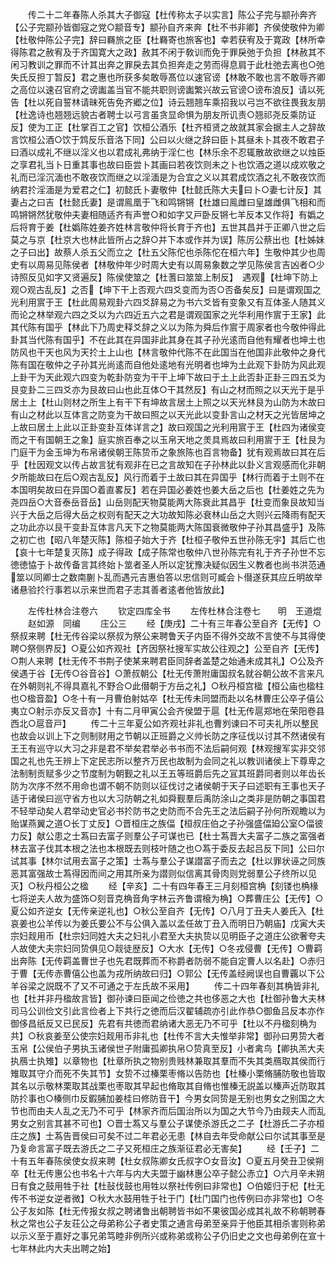 <!-- { "loadSidebar": true } -->
　　传二十二年春陈人杀其大子御寇【杜传称太子以实言】陈公子完与颛孙奔齐【公子完颛孙皆御寇之党○颛音专】颛孙自齐来奔【杜不书非卿】齐侯使敬仲为卿【杜敬仲陈公子完】辞曰羇旅之臣【杜羇寄也旅客也】幸若获宥及于寛政【林所幸得陈君之赦宥及于齐国寛大之政】赦其不闲于敎训而免于罪戾弛于负担【林赦其不闲习教训之罪而不计其出奔之罪戾去其负担奔走之劳而得息肩于此杜弛去离也○弛失氏反担丁暂反】君之惠也所获多矣敢辱髙位以速官谤【林敢不敢也言不敢辱齐卿之高位以速召官府之谤讟盖当官不能共职则谤讟繁兴故云官谤○谤布浪反】请以死告【杜以死自誓林请昧死告免齐郷之位】诗云翘翘车乘招我以弓岂不欲往畏我友朋【杜逸诗也翘翘远貌古者聘士以弓言虽贪显命惧为朋友所讥责○翘祁尧反乘防证反】使为工正【杜掌百工之官】饮桓公酒乐【杜齐桓贤之故就其家会据主人之辞故言饮桓公酒○饮于鸩反乐音洛下同】公曰以火继之辞曰臣卜其昼未卜其夜不敢君子曰酒以成礼不继以淫义也以君成礼弗纳于淫仁也【林乐余不忍辄散故欲继之以烛臣之享君礼当卜日重其事也故曰臣尝卜其画曰若夜饮则未之卜也饮酒之道以成欢敬之礼而已淫沉湎也不敢夜饮而继之以淫湎是为合宜之义以其君成饮酒之礼不敢夜饮而纳君扵淫湎是为爱君之仁】初懿氏卜妻敬仲【杜懿氏陈大夫曰卜○妻七计反】其妻占之曰吉【杜懿氏妻】是谓鳯凰于飞和鸣锵锵【杜雄曰鳯雌曰皇雄雌俱飞相和而鸣锵锵然犹敬仲夫妻相随适齐有声誉○和如字又戸卧反锵七羊反本又作将】有嬀之后将育于姜【杜嬀陈姓姜齐姓林言敬仲将长育于齐也】五世其昌并于正卿八世之后莫之与京【杜京大也林此皆所占之辞○并下本或作并为误】陈厉公蔡出也【杜姊妹之子曰出】故蔡人杀五父而立之【杜五父陈佗也杀陈佗在桓六年】生敬仲其少也周史有以周易见陈侯者【林敬仲年少时周大史有以周易象数之学见陈侯言吉凶者○少诗照反见如字又贤遍反】陈侯使筮之【杜蓍曰筮筮上制反】　遇观【杜坤下防上观○观古乱反】之否【坤下干上否观六四爻变而为否○否备矣反】曰是谓观国之光利用賔于王【杜此周易观卦六四爻辞易之为书六爻皆有变象又有互体圣人随其义而论之林举观六四之爻以为六四近五六之君是谓观国家之光华利用作賔于王家】此其代陈有国乎【林此下乃周史释爻辞之义以为陈为舜后作賔于周家者也今敬仲得此卦其当代陈有国乎】不在此其在异国非此其身在其子孙光逺而自他有耀者也坤土也防风也干天也风为天扵土上山也【林言敬仲代陈不在此国当在他国非此敬仲之身代陈有国在敬仲之子孙其光尚逺而自他处逺地有光明者也坤为土此观下卦防为风此观上卦干为天此观六四变为乾卦防变为干干上坤下故曰于土上此否卦正卦三四五爻为艮变卦二三四爻亦为艮故曰山也此互体○干其然反】有山之材而照之以天光于是乎居土上【杜山则材之所生上有干下有坤故言居土上照之以天光林艮为山防为木故曰有山之材此以互体言之防变为干故曰照之以天光此以变卦言山之材天之光皆居坤之上故曰居土上此以正卦变卦互体详言之】故曰观国之光利用賔于王【杜四为诸侯变而之干有国朝王之象】庭实旅百奉之以玉帛天地之羙具焉故曰利用賔于王【杜艮为门庭干为金玉坤为布帛诸侯朝王陈贽币之象旅陈也百言物备】犹有观焉故曰其在后乎【杜因观文以传占故言犹有观非在已之言故知在子孙林此以卦义言观感而化非朝夕所能故曰在后○观古乱反】风行而着于土故曰其在异国乎【林行而着于土则不在本国明矣故曰在异国○着直畧反】若在异国必姜姓也姜大岳之后也【杜姜姓之先为尧四岳○大音泰岳音岳】山岳则配天物莫能两大陈衰此其昌乎【杜变而象艮故知当兴于大岳之后得大岳之权则有配天之大功故知陈必衰林山岳之大则兴云降雨有配天之功此亦以艮干变卦互体言凡天下之物莫能两大陈国衰微敬仲子孙其昌盛乎】及陈之初亡也【昭八年楚灭陈】陈桓子始大于齐【杜桓子敬仲五世孙陈无宇】其后亡也【哀十七年楚复灭陈】成子得政【成子陈常也敬仲八世孙陈完有礼于齐子孙世不忘徳徳恊于卜故传备言其终始卜筮者圣人所以定犹豫决疑似因生义教者也尚书洪范通筮以同卿士之数南蒯卜乱而遇元吉惠伯答以忠信则可臧会卜僣遂获其应丘明故举诸悬验扵行事若以示来世而君子志其善者逺者他皆放此】

　　左传杜林合注卷六
　　钦定四库全书
　　左传杜林合注卷七　　明　王道焜
　　赵如源　同编
　　庄公三
　　经【庚戌】二十有三年春公至自齐【无传】○祭叔来聘【杜无传谷梁以祭叔为祭公来聘鲁天子内臣不得外交故不言使不与其得使聘○祭侧界反】○夏公如齐观社【齐因祭社搜军实故公往观之】公至自齐【无传】○荆人来聘【杜无传不书荆子使某来聘君臣同辞者盖楚之始通未成其礼】○公及齐侯遇于谷【无传○谷音谷】○萧叔朝公【杜无传萧附庸国叔名就谷朝公故不言来凡在外朝则礼不得具嘉礼不野合○此僣朝于方岳之礼】○秋丹桓宫楹【桓公庙也楹柱也○楹音盈】○冬十有一月曹伯射姑卒【杜无传未同盟而赴以名林曹庄公卒子僖公夷立○射示亦反又音亦】十有二月甲寅公会齐侯盟于扈【杜无传扈郑地在荣阳卷县西北○扈音戸】
　　传二十三年夏公如齐观社非礼也曹刿谏曰不可夫礼所以整民也故会以训上下之则制财用之节朝以正班爵之义帅长防之序征伐以讨其不然诸侯有王王有巡守以大习之非是君不举矣君举必书书而不法后嗣何观【林观搜军实非交邻国之礼也先王辨上下定民志所以整齐万民也故制为会同之礼以教训诸侯上下尊卑之法制制贡赋多少之节度制为朝觐之礼以王五等班爵后先之冝其班爵同者则以年齿长防为次序不然不用命也谓不朝不防则以征伐讨之诸侯朝于天子曰述职有王事也天子适于诸侯曰巡守省方也以大习防朝之礼如舜觐羣后禹防涂山之类非是防朝之事国君不轻举动矣人君举动史官必书扵防书之史防而不合先王之法后嗣子孙何所观瞻以为贻谋燕翼之道○长丁丈反】○晋桓庄之族偪【桓叔庄伯之子孙强盛偪廹公室○偪彼力反】献公患之士蒍曰去富子则羣公子可谋也已【杜士蒍晋大夫富子二族之富强者林去富子伐其本根之法也本根既去则枝叶随之也○蒍于委反去起吕反下同】公曰尔试其事【林尔试用去富子之策】士蒍与羣公子谋譛富子而去之【杜以罪状诬之同族恶其富强故士蒍得因而间之用其所亲为譛则似信离其骨肉则党弱羣公子终所以见灭】○秋丹桓公之楹
　　经【辛亥】二十有四年春王三月刻桓宫桷【刻镂也桷椽七将逆夫人故为盛饰○刻音克桷音角字林云齐鲁谓榱为桷】○葬曹庄公【无传】○夏公如齐逆女【无传亲逆礼也】○秋公至自齐【无传】○八月丁丑夫人姜氏入【杜哀姜也公羊传以为姜氏要公不与公俱入盖以孟任故丁丑入而明日乃朝庙】戊寅大夫宗妇觌用币【杜宗妇同姓大夫之妇礼小君至大夫执贽以见明臣子之道庄公欲奢夸夫人故使大夫宗妇同贽俱见○觌徒歴反】○大水【无传】○冬戎侵曹【无传】○曹羁出奔陈【无传羁盖曹世子也先君既葬而不称爵者防弱不能自定曹人以名赴】○赤归于曹【无传赤曹僖公也盖为戎所纳故曰归】○郭公【无传盖经阙误也自曹覊以下公羊谷梁之説既不了又不可通之于左氏故不采用】
　　传二十四年春刻其桷皆非礼也【杜并非丹楹故言皆】御孙谏曰臣闻之俭徳之共也侈恶之大也【杜御孙鲁大夫林司马公训俭文引此言俭者上下共行之徳而后汉翟辅疏亦引此作恭○御鱼吕反本亦作御侈昌纸反又已民反】先君有共徳而君纳诸大恶无乃不可乎【杜以不丹楹刻桷为共】○秋哀姜至公使宗妇觌用币非礼也【杜传不言大夫惟举非常】御孙曰男贽大者玉帛【公侯伯子男执玉诸侯世子附庸孤卿执帛○贽真至反】小者禽鸟【卿执羔大夫执鴈士执雉】以章物也【杜章所执之物别贵贱林兼取其羣而不失其类鴈取其侯而行雉取其守介而死不失其节】女贽不过榛栗枣脩以告防也【杜榛小栗脩脯防敬也皆取其名以示敬林栗取其战栗也枣取其早起也脩取其自脩也惟榛无説盖以榛声近防取其防扵事也○榛侧巾反鍜脯加姜桂曰修防音干】今男女同贽是无别也男女之别国之大节也而由夫人乱之无乃不可乎【林家齐而后国治所以为国之大节今乃由觌夫人而乱男女之别言其甚不可也】○晋士蒍又与羣公子谋使杀游氏之二子【杜游氏二子亦桓庄之族】士蒍告晋侯曰可矣不过二年君必无患【林自去年受命献公曰尔试其事至是乃复命言富子既去游氏之二子又死桓庄之族渐征君必无害矣】
　　经【壬子】二十有五年春陈侯使女叔来聘【杜女叔陈卿女氏叔字○女音汝】○夏五月癸丑卫侯朔卒【杜无传惠公也书名十六年与内大夫盟于幽林惠公卒子懿公赤立】○六月辛未朔日有食之鼓用牲于社【杜鼔伐鼓也用牲以祭社传例曰非常也】○伯姬归于杞【杜无传不书逆女逆者微】○秋大水鼓用牲于社于门【杜门国门也传例曰亦非常也】○冬公子友如陈【杜无传报女叔之聘诸鲁出朝聘皆书如不果彼国必成其礼故不称朝聘春秋之常也公子友荘公之母弟称公子者史策之通言母弟至亲异于他臣其相杀害则称弟以示义至于嘉好之事兄弟笃睦非例所兴或称弟或称公子仍旧史之文也母弟例在宣十七年林此内大夫出聘之始】
